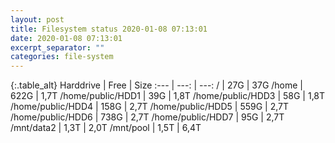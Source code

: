 ```yaml
---
layout: post
title: Filesystem status 2020-01-08 07:13:01
date: 2020-01-08 07:13:01
excerpt_separator: ""
categories: file-system
---
```

{:.table_alt}
Harddrive | Free | Size
:--- | ---: | ---:
/ | 27G | 37G
/home | 622G | 1,7T
/home/public/HDD1 | 39G | 1,8T
/home/public/HDD3 | 58G | 1,8T
/home/public/HDD4 | 158G | 2,7T
/home/public/HDD5 | 559G | 2,7T
/home/public/HDD6 | 738G | 2,7T
/home/public/HDD7 | 95G | 2,7T
/mnt/data2 | 1,3T | 2,0T
/mnt/pool | 1,5T | 6,4T
